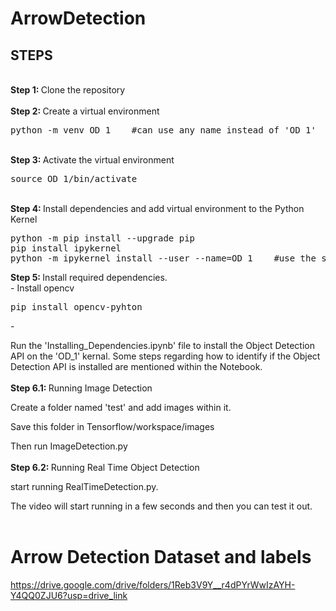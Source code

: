 # ArrowDetection

## STEPS
<br />
<b>Step 1: </b> Clone the repository
<br/><br/>
<b>Step 2: </b> Create a virtual environment
<pre>
python -m venv OD_1    #can use any name instead of 'OD_1'
</pre>
<br/>
<b>Step 3: </b> Activate the virtual environment
<pre>
source OD_1/bin/activate
</pre>
<br/>
<b>Step 4: </b> Install dependencies and add virtual environment to the Python Kernel
<pre>
python -m pip install --upgrade pip
pip install ipykernel
python -m ipykernel install --user --name=OD_1    #use the same name as the venv created
</pre>
<b>Step 5: </b> Install required dependencies.<br/>
- Install opencv
<pre>
pip install opencv-pyhton
</pre>
- <p> Run the 'Installing_Dependencies.ipynb' file to install the Object Detection API on the 'OD_1' kernal. Some steps regarding how to identify if the Object Detection API is installed are mentioned within the Notebook.<br/><br/>
<b>Step 6.1: </b> Running Image Detection
<p>Create a folder named 'test' and add images within it.<br> 
<p>Save this folder in Tensorflow/workspace/images<br>
<p>Then run ImageDetection.py<br/><br/>
<b>Step 6.2: </b> Running Real Time Object Detection
<p> start running RealTimeDetection.py.<br>
<p> The video will start running in a few seconds and then you can test it out.<br/><br/>  


# Arrow Detection Dataset and labels

https://drive.google.com/drive/folders/1Reb3V9Y__r4dPYrWwIzAYH-Y4QQ0ZJU6?usp=drive_link
